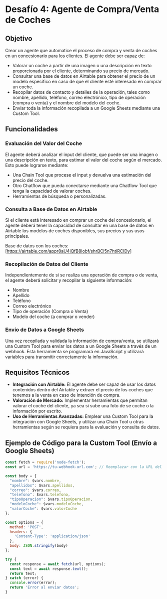 # Desafío 4: Agente de Compra/Venta de Coches

## Objetivo
Crear un agente que automatice el proceso de compra y venta de coches en un concesionario para los clientes. El agente debe ser capaz de:
- Valorar un coche a partir de una imagen o una descripción en texto proporcionada por el cliente, determinando su precio de mercado.
- Consultar una base de datos en Airtable para obtener el precio de un modelo específico en caso de que el cliente esté interesado en comprar un coche.
- Recopilar datos de contacto y detalles de la operación, tales como nombre, apellido, teléfono, correo electrónico, tipo de operación (compra o venta) y el nombre del modelo del coche.
- Enviar toda la información recopilada a un Google Sheets mediante una Custom Tool.

## Funcionalidades

### Evaluación del Valor del Coche

El agente deberá analizar el input del cliente, que puede ser una imagen o una descripción en texto, para estimar el valor del coche según el mercado. Esto puede lograrse mediante:
- Una Chain Tool que procese el input y devuelva una estimación del precio del coche.
- Otro Chatflow que pueda conectarse mediante una Chatflow Tool que tenga la capacidad de valorar coches.
- Herramientas de búsqueda o personalizadas.

### Consulta a Base de Datos en Airtable

Si el cliente está interesado en comprar un coche del concesionario, el agente deberá tener la capacidad de consultar en una base de datos en Airtable los modelos de coches disponibles, sus precios y sus usos principales.

Base de datos con los coches: [https://airtable.com/appr8aU4iQfB8lobf/shrBCl5n7htiRCIDy]

### Recopilación de Datos del Cliente
Independientemente de si se realiza una operación de compra o de venta, el agente deberá solicitar y recopilar la siguiente información:
- Nombre
- Apellido
- Teléfono
- Correo electrónico
- Tipo de operación (Compra o Venta)
- Modelo del coche (a comprar o vender)

### Envío de Datos a Google Sheets
Una vez recopilada y validada la información de compra/venta, se utilizará una Custom Tool para enviar los datos a un Google Sheets a través de un webhook. Esta herramienta se programará en JavaScript y utilizará variables para transmitir correctamente la información.

## Requisitos Técnicos
- **Integración con Airtable:** El agente debe ser capaz de usar los datos contenidos dentro del Airtable y extraer el precio de los coches que tenemos a la venta en caso de intención de compra.
- **Valoración de Mercado:** Implementar herramientas que permitan valorar el coche del cliente, ya sea si sube una foto de se coche o la información por escrito.
- **Uso de Herramientas Avanzadas:** Emplear una Custom Tool para la integración con Google Sheets, y utilizar una Chain Tool u otras herramientas según se requiera para la evaluación y consulta de datos.

## Ejemplo de Código para la Custom Tool (Envío a Google Sheets)

```javascript
const fetch = require('node-fetch');
const url = 'https://tu-webhook-url.com'; // Reemplazar con la URL del webhook

const body = {
  "nombre": $vars.nombre,
  "apellidos": $vars.apellidos,
  "correo": $vars.correo,
  "telefono": $vars.telefono,
  "tipoOperacion": $vars.tipoOperacion,
  "modeloCoche": $vars.modeloCoche,
  "valorCoche": $vars.valorCoche
};

const options = {
  method: 'POST',
  headers: {
    'Content-Type': 'application/json'
  },
  body: JSON.stringify(body)
};

try {
  const response = await fetch(url, options);
  const text = await response.text();
  return text;
} catch (error) {
  console.error(error);
  return 'Error al enviar datos';
}

```